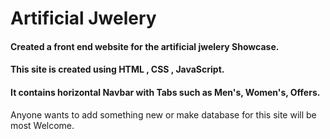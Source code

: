 # Artificial Jwelery
#### Created a front end website for the artificial jwelery Showcase.
#### This site is created using **HTML** , **CSS** , **JavaScript**.
#### It contains horizontal Navbar with Tabs such as Men's, Women's, Offers.
Anyone wants to add something new or make database for this site will be most Welcome.
